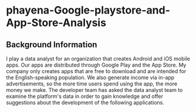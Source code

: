 # phayena-Google-playstore-and-App-Store-Analysis
## Background Information

I play a data analyst for an organization that creates Android and iOS mobile apps.
Our apps are distributed through Google Play and the App Store. My company only creates apps that are free to download and are intended for the 
English-speaking population. We also generate income via in-app advertisements, so the more time users spend using the app, the more money we make.
The developer team has asked the data analyst team to examine the platform's data in order to gain knowledge and offer suggestions about the development of the
following applications.
